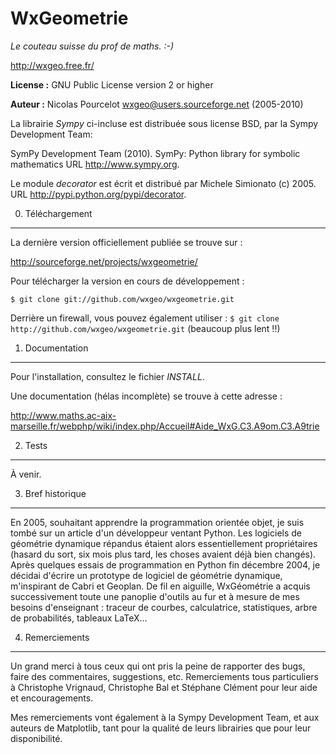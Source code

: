 WxGeometrie
===========

*Le couteau suisse du prof de maths. :-)*

<http://wxgeo.free.fr/>

**License :** GNU Public License version 2 or higher

**Auteur :** Nicolas Pourcelot <wxgeo@users.sourceforge.net> (2005-2010)


La librairie *Sympy* ci-incluse est distribuée sous license BSD,
par la Sympy Development Team:

SymPy Development Team (2010). SymPy: Python library for symbolic mathematics
URL <http://www.sympy.org>.


Le module *decorator* est écrit et distribué par Michele Simionato (c) 2005.
URL <http://pypi.python.org/pypi/decorator>.



0. Téléchargement
-----------------

La dernière version officiellement publiée se trouve sur :

<http://sourceforge.net/projects/wxgeometrie/>


Pour télécharger la version en cours de développement :

`$ git clone git://github.com/wxgeo/wxgeometrie.git`

Derrière un firewall, vous pouvez également utiliser :
`$ git clone http://github.com/wxgeo/wxgeometrie.git`
(beaucoup plus lent !!)




1. Documentation
----------------

Pour l'installation, consultez le fichier *INSTALL*.

Une documentation (hélas incomplète) se trouve à cette adresse :

<http://www.maths.ac-aix-marseille.fr/webphp/wiki/index.php/Accueil#Aide_WxG.C3.A9om.C3.A9trie>



2. Tests
--------

À venir.



3. Bref historique
------------------

En 2005, souhaitant apprendre la programmation orientée objet, je suis tombé
sur un article d'un développeur ventant Python.
Les logiciels de géométrie dynamique répandus étaient alors essentiellement
propriétaires (hasard du sort, six mois plus tard, les choses avaient déjà bien
changés).
Après quelques essais de programmation en Python fin décembre 2004, je décidai
d'écrire un prototype de logiciel de géométrie dynamique, m'inspirant de Cabri
et Geoplan.
De fil en aiguille, WxGéométrie a acquis successivement toute une panoplie d'outils
au fur et à mesure de mes besoins d'enseignant : traceur de courbes, calculatrice,
statistiques, arbre de probabilités, tableaux LaTeX...



4. Remerciements
----------------

Un grand merci à tous ceux qui ont pris la peine de rapporter des bugs, faire des
commentaires, suggestions, etc.
Remerciements tous particuliers à Christophe Vrignaud, Christophe Bal et Stéphane
Clément pour leur aide et encouragements.

Mes remerciements vont également à la Sympy Development Team,
et aux auteurs de Matplotlib, tant pour la qualité de leurs librairies que pour
leur disponibilité.
